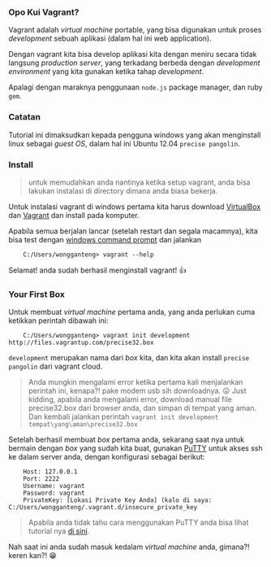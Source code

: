 ### Opo Kui Vagrant?

Vagrant adalah _virtual machine_ portable, yang bisa digunakan untuk proses _development_ sebuah aplikasi (dalam hal ini web application). 

Dengan vagrant kita bisa develop aplikasi kita dengan meniru secara tidak langsung _production server_, yang terkadang berbeda dengan _development environment_ yang kita gunakan ketika tahap _development_.

Apalagi dengan maraknya penggunaan `node.js` package manager, dan ruby `gem`.

### Catatan

Tutorial ini dimaksudkan kepada pengguna windows yang akan menginstall linux sebagai _guest OS_, dalam hal ini Ubuntu 12.04 `precise pangolin`.


### Install

> untuk memudahkan anda nantinya ketika setup vagrant, anda bisa lakukan instalasi di directory dimana anda biasa bekerja.

Untuk instalasi vagrant di windows pertama kita harus download [VirtualBox](https://www.virtualbox.org/) dan [Vagrant](http://www.vagrantup.com/downloads.html) dan install pada komputer.

Apabila semua berjalan lancar (setelah restart dan segala macamnya), kita bisa test dengan [windows command prompt](http://lmgtfy.com/?q=windows+command+prompt) dan jalankan

```
    C:/Users/wongganteng> vagrant --help
```

Selamat! anda sudah berhasil menginstall vagrant! :+1:


### Your First Box

Untuk membuat _virtual machine_ pertama anda, yang anda perlukan cuma ketikkan perintah dibawah ini:

```
    C:/Users/wongganteng> vagrant init development http://files.vagrantup.com/precise32.box
```

`development` merupakan nama dari _box_ kita, dan kita akan install `precise pangolin` dari vagrant cloud.

> Anda mungkin mengalami error ketika pertama kali menjalankan perintah ini, kenapa?! pake modem usb sih downloadnya. :stuck_out_tongue:
> Just kidding, apabila anda mengalami error, download manual file precise32.box dari browser anda, dan simpan di tempat yang aman.
> Dan kembali jalankan perintah `vagrant init development tempat\yang\aman\precise32.box`

Setelah berhasil membuat _box_ pertama anda, sekarang saat nya untuk bermain dengan _box_ yang sudah kita buat, gunakan [PuTTY](http://www.chiark.greenend.org.uk/~sgtatham/putty/download.html) untuk akses ssh ke dalam server anda, dengan konfigurasi sebagai berikut:

```
    Host: 127.0.0.1
    Port: 2222
    Username: vagrant
    Password: vagrant
    PrivateKey: [Lokasi Private Key Anda] (kalo di saya: C:/Users/wongganteng/.vagrant.d/insecure_private_key
```

> Apabila anda tidak tahu cara menggunakan PuTTY anda bisa lihat tutorial nya [di sini](http://lmgtfy.com/?q=how+to+use+putty).

Nah saat ini anda sudah masuk kedalam _virtual machine_ anda, gimana?! keren kan?! :grin: